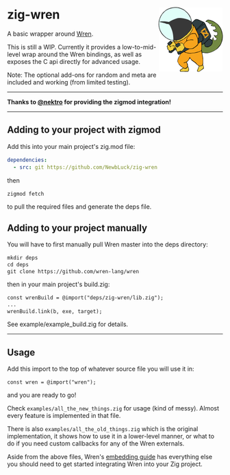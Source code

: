 # zig-wren <img align="right" src="zig-wren.png">

A basic wrapper around [Wren](https://wren.io/).

This is still a WIP.  Currently it provides a low-to-mid-level wrap around the Wren bindings, as well as exposes the C api directly for advanced usage.

Note: The optional add-ons for random and meta are included and working (from limited testing).

---

**Thanks to [@nektro](https://github.com/nektro) for providing the zigmod integration!**

---

## Adding to your project with zigmod

Add this into your main project's zig.mod file:
```yml
dependencies:
  - src: git https://github.com/NewbLuck/zig-wren
```
then
```
zigmod fetch
```
to pull the required files and generate the deps file.

## Adding to your project manually

You will have to first manually pull Wren master into the deps directory:
```
mkdir deps
cd deps
git clone https://github.com/wren-lang/wren
```
then in your main project's build.zig:
```zig
const wrenBuild = @import("deps/zig-wren/lib.zig");
...
wrenBuild.link(b, exe, target);
```

See example/example_build.zig for details.

---

## Usage

Add this import to the top of whatever source file you will use it in:
```zig
const wren = @import("wren");
```
and you are ready to go!

Check `examples/all_the_new_things.zig` for usage (kind of messy).  Almost every feature is implemented in that file.  

There is also `examples/all_the_old_things.zig` which is the original implementation, it shows how to use it in a lower-level manner, or what to do if you need custom callbacks
for any of the Wren externals.  

Aside from the above files, Wren's [embedding guide](https://wren.io/embedding/) has everything else you should need to get started integrating Wren into your Zig project.
